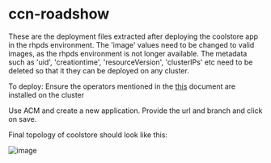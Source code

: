 # ccn-roadshow
These are the deployment files extracted after deploying the coolstore app in the rhpds environment. 
The 'image' values need to be changed to valid images, as the rhpds environment is not longer available. 
The metadata such as 'uid', 'creationtime', 'resourceVersion', 'clusterIPs' etc need to be deleted so that it they can be deployed on any cluster.

To deploy:
Ensure the operators mentioned in the [this](https://docs.google.com/document/d/1EVkpTNgUjsVa6XBPS9AWzVTV7P6yM3G-wrwQguEbRV8/edit#heading=h.aghcg68r65mh) document are installed on the cluster


Use ACM and create a new application.
Provide the url and branch and click on save. 

Final topology of coolstore should look like this:

![image](https://user-images.githubusercontent.com/18498274/183521417-5652bc7a-f565-4fb6-86b6-8f512f14ee8e.png)
